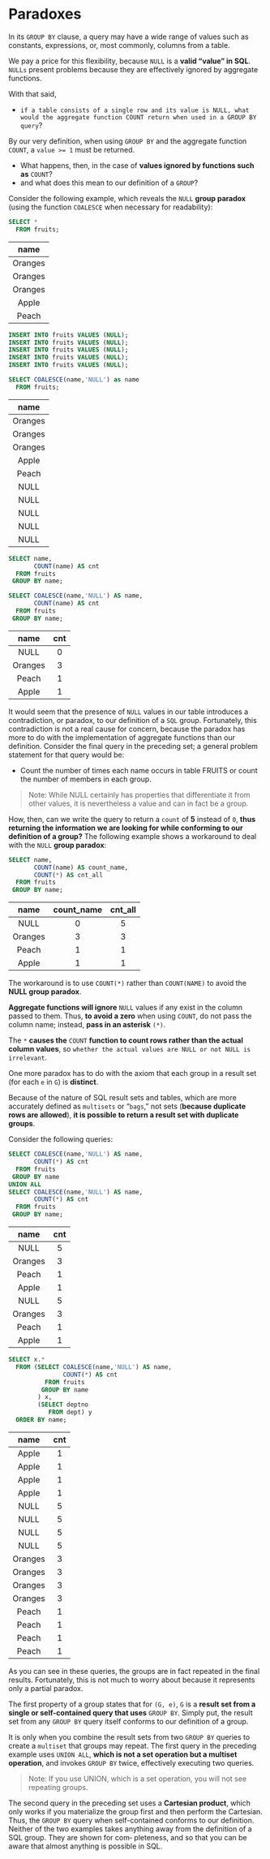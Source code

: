 # Paradoxes

 In its `GROUP BY` clause, a query may have a wide range of values such as constants, expressions, or, most commonly, columns from a table.

 We pay a price for this flexibility, because `NULL` is a **valid “value” in SQL**. `NULLs` present problems because they are effectively ignored by aggregate functions.

 With that said,

 - `if a table consists of a single row and its value is NULL, what would the aggregate function COUNT return when used in a GROUP BY query`?

 By our very definition, when using `GROUP BY` and the aggregate function `COUNT`, a `value >= 1` must be returned.

 - What happens, then, in the case of **values ignored by functions such as** `COUNT`?
 - and what does this mean to our definition of a `GROUP`?

 Consider the following example, which reveals the `NULL` **group paradox** (using the function `COALESCE` when necessary for readability):

 ```SQL
 SELECT *
   FROM fruits;
```

|name|
|:-----:|
|Oranges|
|Oranges|
|Oranges|
|Apple|
|Peach|

```SQL
INSERT INTO fruits VALUES (NULL);
INSERT INTO fruits VALUES (NULL);
INSERT INTO fruits VALUES (NULL);
INSERT INTO fruits VALUES (NULL);
INSERT INTO fruits VALUES (NULL);
```  

```SQL
SELECT COALESCE(name,'NULL') as name
  FROM fruits;
```

|name|
|:-----:|
|Oranges|
|Oranges|
|Oranges|
|Apple|
|Peach|
|NULL|
|NULL|
|NULL|
|NULL|
|NULL|

```SQL
SELECT name,
       COUNT(name) AS cnt
  FROM fruits
 GROUP BY name;
```

```SQL
SELECT COALESCE(name,'NULL') AS name,
       COUNT(name) AS cnt
  FROM fruits
 GROUP BY name;
```

|name   | cnt|
|:------:|:--:|
|NULL    |   0|
|Oranges |   3|
|Peach   |   1|
|Apple   |   1|

It would seem that the presence of `NULL` values in our table introduces a contradiction, or paradox, to our definition of a `SQL` group. Fortunately, this contradiction is not a real cause for concern, because the paradox has more to do with the implementation of aggregate functions than our definition. Consider the final query in the preceding set; a general problem statement for that query would be:

- Count the number of times each name occurs in table FRUITS or count the number of members in each group.

>Note: While NULL certainly has properties that differentiate it from other values, it is nevertheless a value and can in fact be a group.

How, then, can we write the query to return a `count` of **5** instead of `0`, **thus returning the information we are looking for while conforming to our definition of a group?** The following example shows a workaround to deal with the `NULL` **group paradox**:

```SQL
SELECT name,
       COUNT(name) AS count_name,
       COUNT(*) AS cnt_all
  FROM fruits
 GROUP BY name;   
```

|name   | count_name | cnt_all|
|:-----:|:-----------:|:------:|
|NULL    |          0 |       5|
|Oranges |          3 |       3|
|Peach   |          1 |       1|
|Apple   |          1 |       1|

The workaround is to use `COUNT(*)` rather than `COUNT(NAME)` to avoid the **NULL group paradox**.

**Aggregate functions will ignore** `NULL` values if any exist in the column passed to them. Thus, **to avoid a zero** when using `COUNT`, do not pass the column name; instead, **pass in an asterisk** `(*)`.

The `*` **causes the** `COUNT` **function to count rows rather than the actual column values**, so `whether the actual values are NULL or not NULL is irrelevant`.

One more paradox has to do with the axiom that each group in a result set (for each `e` in `G`) is **distinct**.

Because of the nature of SQL result sets and tables, which are more accurately defined as `multisets` or “`bags`,” not sets (**because duplicate rows are allowed**), **it is possible to return a result set with duplicate groups**.

Consider the following queries:

```SQL
SELECT COALESCE(name,'NULL') AS name,
       COUNT(*) AS cnt
  FROM fruits
 GROUP BY name
UNION ALL
SELECT COALESCE(name,'NULL') AS name,
       COUNT(*) AS cnt
  FROM fruits
 GROUP BY name;
```

|name   | cnt|
|:------:|:---:|
|NULL    |   5|
|Oranges |   3|
|Peach   |   1|
|Apple   |   1|
|NULL    |   5|
|Oranges |   3|
|Peach   |   1|
|Apple   |   1|

```SQL
SELECT x.*
  FROM (SELECT COALESCE(name,'NULL') AS name,
               COUNT(*) AS cnt
          FROM fruits
         GROUP BY name
        ) x,
        (SELECT deptno
           FROM dept) y
  ORDER BY name;
```

|name   | cnt|
|:------:|:--:|
|Apple   |   1|
|Apple   |   1|
|Apple   |   1|
|Apple   |   1|
|NULL    |   5|
|NULL    |   5|
|NULL    |   5|
|NULL    |   5|
|Oranges |   3|
|Oranges |   3|
|Oranges |   3|
|Oranges |   3|
|Peach   |   1|
|Peach   |   1|
|Peach   |   1|
|Peach   |   1|

As you can see in these queries, the groups are in fact repeated in the final results. Fortunately, this is not much to worry about because it represents only a partial paradox.

The first property of a group states that for `(G, e)`, `G` is a **result set from a single or self-contained query that uses** `GROUP BY`. Simply put, the result set from any `GROUP BY` query itself conforms to our definition of a group.

It is only when you combine the result sets from two `GROUP BY` queries to create a `multiset` that groups may repeat. The first query in the preceding example uses `UNION ALL`, **which is not a set operation but a multiset operation**, and invokes `GROUP BY` twice, effectively executing two queries.

>Note: If you use UNION, which is a set operation, you will not see repeating groups.

The second query in the preceding set uses a **Cartesian product**, which only works if you materialize the group first and then perform the Cartesian. Thus, the `GROUP BY` query when self-contained conforms to our definition. Neither of the two examples takes anything away from the definition of a SQL group. They are shown for com‐ pleteness, and so that you can be aware that almost anything is possible in SQL.
